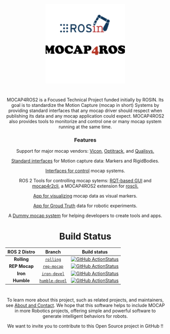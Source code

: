 <p align="center"> <a href="https://mocap4ros2-project.github.io/" target="blank"><img src="https://github.com/MOCAP4ROS2-Project/.github/blob/main/mocap.png" width="250" alt="" /></a> </p>
<h1 align="center"></h1>
<div align="center">

MOCAP4ROS2 is a Focused Technical Project funded initially by ROSIN. Its goal is to standardize the Motion Capture (mocap in short) Systems by providing standard interfaces that any mocap driver should respect when publishing its data and any mocap application could expect. MOCAP4ROS2 also provides tools to monitorize and control one or many mocap system running at the same time. 


<h3 align="center">Features</h3>

Support for major mocap vendors: [Vicon](https://github.com/MOCAP4ROS2-Project/mocap4ros2_vicon), [Optitrack](https://github.com/MOCAP4ROS2-Project/mocap4ros2_optitrack), and [Qualisys.](https://github.com/MOCAP4ROS2-Project/mocap4ros2_qualisys)

[Standard interfaces](https://github.com/MOCAP4ROS2-Project/mocap_interfaces) for Motion capture data: Markers and RigidBodies.

[Interfaces for control](https://github.com/MOCAP4ROS2-Project/mocap4r2/tree/rolling/mocap4r2_control/mocap4r2_control_msgs) mocap systems.

ROS 2 Tools for controlling mocap sytems: [RQT-based GUI](https://github.com/MOCAP4ROS2-Project/mocap4r2/tree/rolling/mocap4r2_control/rqt_mocap4r2_control) and [mocap4r2cli](https://github.com/MOCAP4ROS2-Project/mocap4r2/tree/rolling/mocap4r2cli), a MOCAP4ROS2 extension for [roscli.](https://github.com/ros2/ros2cli)

[App for visualizing](https://github.com/MOCAP4ROS2-Project/mocap4r2/tree/rolling/mocap4r2_marker_viz) mocap data as visual markers.

[App for Groud Truth](https://github.com/MOCAP4ROS2-Project/mocap4r2/tree/rolling/mocap4r2_robot_gt) data for robotic experiments.

A [Dummy mocap system](https://github.com/MOCAP4ROS2-Project/mocap4r2/tree/rolling/mocap4r2_dummy_driver) for helping developers to create tools and apps.


<h1 align="center">Build Status</h1>

<div align="center">

| ROS 2 Distro |                             Branch                             |                                                                                                             Build status                                                                                                              | 
| :----------: | :------------------------------------------------------------: | :-----------------------------------------------------------------------------------------------------------------------------------------------------------------------------------------------------------------------------------: |
| **Rolling**  | [`rolling`](https://github.com/MOCAP4ROS2-Project/mocap4r2/tree/rolling) |  [![GitHub ActionStatus](https://github.com/MOCAP4ROS2-Project/mocap4r2/workflows/rolling/badge.svg)](https://github.com/MOCAP4ROS2-Project/mocap4r2) |
|  **REP Mocap**   | [`rep-mocap`](https://github.com/MOCAP4ROS2-Project/mocap4r2/tree/rep-mocap) |  [![GitHub ActionStatus](https://github.com/MOCAP4ROS2-Project/mocap4r2/workflows/rep-mocap/badge.svg)](https://github.com/MOCAP4ROS2-Project/mocap4r2)   |
|  **Iron**  | [`iron-devel`](https://github.com/MOCAP4ROS2-Project/mocap4r2/tree/iron-devel) |  [![GitHub ActionStatus](https://github.com/MOCAP4ROS2-Project/mocap4r2/workflows/iron-devel/badge.svg)](https://github.com/MOCAP4ROS2-Project/mocap4r2)   |
|  **Humble**  | [`humble-devel`](https://github.com/MOCAP4ROS2-Project/mocap4r2/tree/humble-devel) |  [![GitHub ActionStatus](https://github.com/MOCAP4ROS2-Project/mocap4r2/workflows/humble-devel/badge.svg)](https://github.com/MOCAP4ROS2-Project/mocap4r2)   |

</div>

<h1 align="center"></h1>

To learn more about this project, such as related projects, and maintainers, see [About and Contact](https://mocap4ros2-project.github.io/about/index.html#about). We hope that this software helps to include MOCAP in more Robotics projects, offering simple and powerful software to generate intelligent behaviors for robots.

  
We want to invite you to contribute to this Open Source project in GitHub !!
</div>
<p align="center"> 
  <a href="https://x.com/IntellRobotLabs" target="blank"><img src="https://github.com/IntelligentRoboticsLabs/.github/blob/main/x_logo.png" width="80" alt=""/></a>
  <a href="https://mocap4ros2-project.github.io/" target="blank"><img src="https://github.com/IntelligentRoboticsLabs/.github/blob/main/logo_web.png" width="80" alt=""/></a> 
</p>
